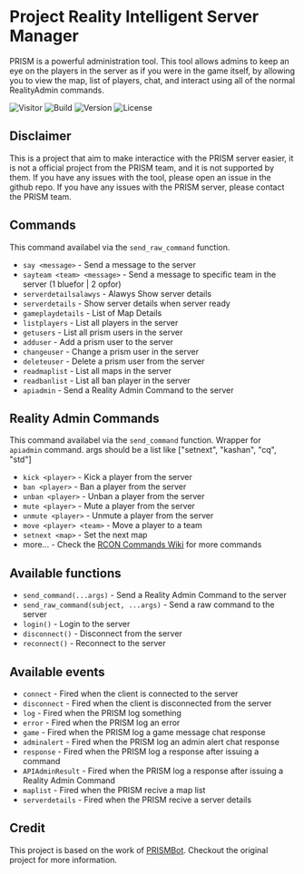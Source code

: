 # Project Reality Intelligent Server Manager

PRISM is a powerful administration tool. This tool allows admins to keep an eye on the players in the server as if you were in the game itself, by allowing you to view the map, list of players, chat, and interact using all of the normal RealityAdmin commands.

![Visitor](https://visitor-badge.laobi.icu/badge?page_id=manh21.prism) ![Build](https://img.shields.io/github/actions/workflow/status/manh21/prism/release-package.yml) ![Version](https://img.shields.io/github/v/release/manh21/prism) ![License](https://img.shields.io/github/license/manh21/prism)

## Disclaimer

This is a project that aim to make interactice with the PRISM server easier, it is not a official project from the PRISM team, and it is not supported by them. If you have any issues with the tool, please open an issue in the github repo. If you have any issues with the PRISM server, please contact the PRISM team.

## Commands

This command availabel via the `send_raw_command` function.

- `say <message>` - Send a message to the server
- `sayteam <team> <message>` - Send a message to specific team in the server (1 bluefor | 2 opfor)
- `serverdetailsalawys` - Alawys Show server details
- `serverdetails` - Show server details when server ready
- `gameplaydetails` - List of Map Details
- `listplayers` - List all players in the server
- `getusers` - List all prism users in the server
- `adduser` - Add a prism user to the server
- `changeuser` - Change a prism user in the server
- `deleteuser` - Delete a prism user from the server
- `readmaplist` - List all maps in the server
- `readbanlist` - List all ban player in the server
- `apiadmin` - Send a Reality Admin Command to the server

## Reality Admin Commands

This command availabel via the `send_command` function. Wrapper for `apiadmin` command.
args should be a list like ["setnext", "kashan", "cq", "std"]

- `kick <player>` - Kick a player from the server
- `ban <player>` - Ban a player from the server
- `unban <player>` - Unban a player from the server
- `mute <player>` - Mute a player from the server
- `unmute <player>` - Unmute a player from the server
- `move <player> <team>` - Move a player to a team
- `setnext <map>` - Set the next map
- more... - Check the [RCON Commands Wiki]() for more commands

## Available functions

- `send_command(...args)` - Send a Reality Admin Command to the server
- `send_raw_command(subject, ...args)` - Send a raw command to the server
- `login()` - Login to the server
- `disconnect()` - Disconnect from the server
- `reconnect()` - Reconnect to the server

## Available events

- `connect` - Fired when the client is connected to the server
- `disconnect` - Fired when the client is disconnected from the server
- `log` - Fired when the PRISM log something
- `error` - Fired when the PRISM log an error
- `game` - Fired when the PRISM log a game message chat response
- `adminalert` - Fired when the PRISM log an admin alert chat response
- `response` - Fired when the PRISM log a response after issuing a command
- `APIAdminResult` - Fired when the PRISM log a response after issuing a Reality Admin Command
- `maplist` - Fired when the PRISM recive a map list
- `serverdetails` - Fired when the PRISM recive a server details

## Credit

This project is based on the work of [PRISMBot](https://github.com/ShrapGnoll/PRISMBot). Checkout the original project for more information.
